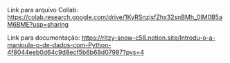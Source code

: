 Link para arquivo Collab: https://colab.research.google.com/drive/1KyRSnzjsfZhx32snBMh_0IM0B5aM6BME?usp=sharing

Link para documentação: https://ritzy-snow-c58.notion.site/Introdu-o-a-manipula-o-de-dados-com-Python-4f8044eeb0d64c9d8ecf5b6b68d07987?pvs=4

